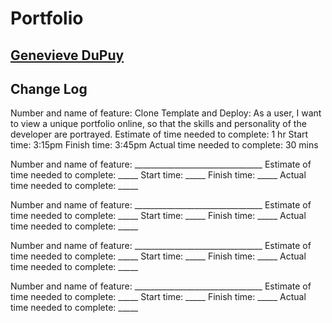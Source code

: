 # Portfolio

## [Genevieve DuPuy](https://genevievedupuy.netlify.app/)

## Change Log

Number and name of feature: Clone Template and Deploy: As a user, I want to view a unique portfolio online, so that the skills and personality of the developer are portrayed.
Estimate of time needed to complete: 1 hr
Start time: 3:15pm
Finish time: 3:45pm
Actual time needed to complete: 30 mins

Number and name of feature: ________________________________
Estimate of time needed to complete: _____
Start time: _____
Finish time: _____
Actual time needed to complete: _____

Number and name of feature: ________________________________
Estimate of time needed to complete: _____
Start time: _____
Finish time: _____
Actual time needed to complete: _____

Number and name of feature: ________________________________
Estimate of time needed to complete: _____
Start time: _____
Finish time: _____
Actual time needed to complete: _____

Number and name of feature: ________________________________
Estimate of time needed to complete: _____
Start time: _____
Finish time: _____
Actual time needed to complete: _____